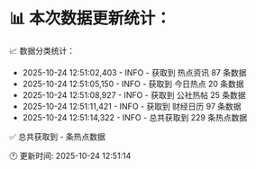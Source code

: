📊 本次数据更新统计：
==========================

📈 数据分类统计：
- 2025-10-24 12:51:02,403 - INFO - 获取到 热点资讯 87 条数据
- 2025-10-24 12:51:05,150 - INFO - 获取到 今日热点 20 条数据
- 2025-10-24 12:51:08,927 - INFO - 获取到 公社热帖 25 条数据
- 2025-10-24 12:51:11,421 - INFO - 获取到 财经日历 97 条数据
- 2025-10-24 12:51:14,322 - INFO - 总共获取到 229 条热点数据

✅ 总共获取到 - 条热点数据

🕐 更新时间: 2025-10-24 12:51:14
